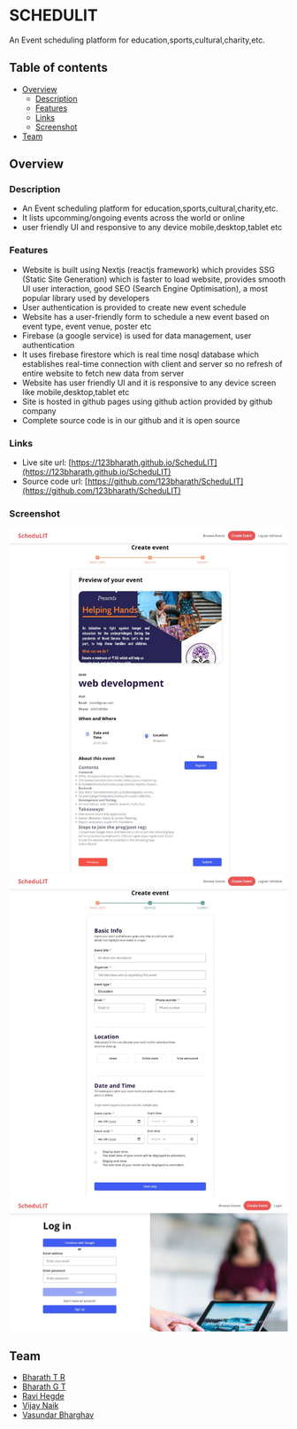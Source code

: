 # SCHEDULIT
An Event scheduling platform for education,sports,cultural,charity,etc.

## Table of contents

- [Overview](#overview)
  - [Description](#Description)
  - [Features](#features)
  - [Links](#links)
  - [Screenshot](#screenshot)
- [Team](#team)

## Overview

### Description

- An Event scheduling platform for education,sports,cultural,charity,etc.
- It lists upcomming/ongoing events across the world or online
- user friendly UI and responsive to any device mobile,desktop,tablet etc

### Features
- Website is built using Nextjs (reactjs framework) which provides SSG (Static Site Generation) which is faster to load website, provides smooth UI user interaction, good SEO (Search Engine Optimisation), a most popular library used by developers
- User authentication is provided to create new event schedule
- Website has a user-friendly form to schedule a new event based on event type, event venue, poster etc
- Firebase (a google service) is used for data management, user authentication
- It uses firebase firestore which is real time nosql database which establishes real-time connection with client and server so no refresh of entire website to fetch new data from server
- Website has user friendly UI and it is responsive to any device screen like mobile,desktop,tablet etc
- Site is hosted in github pages using github action provided by github company
- Complete source code is in our github and it is open source

### Links
- Live site url: [https://123bharath.github.io/ScheduLIT](https://123bharath.github.io/ScheduLIT)
- Source code url: [https://github.com/123bharath/ScheduLIT](https://github.com/123bharath/ScheduLIT)

### Screenshot
![homePage](./screenshot/homepage.jpg)
![form](./screenshot/form.jpg)
![auth](./screenshot/login.jpg)

## Team
- [Bharath T R](https://github.com/123bharath)
- [Bharath G T]()
- [Ravi Hegde]()
- [Vijay Naik]()
- [Vasundar Bharghav]()
 